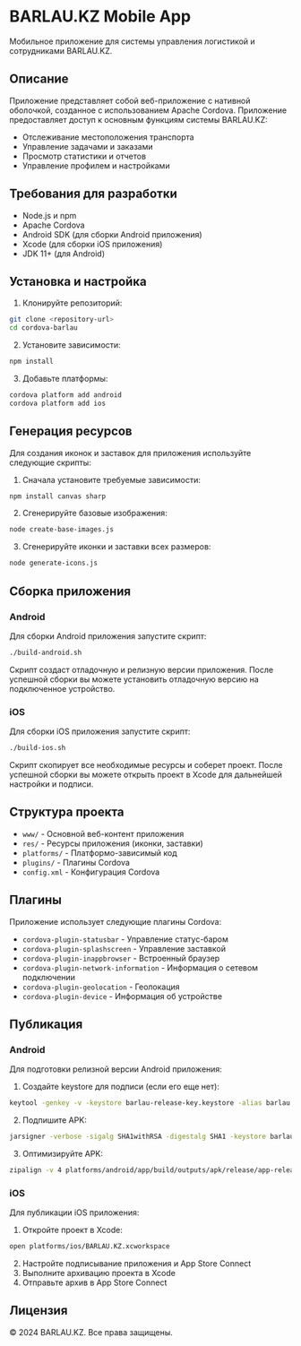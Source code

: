 # BARLAU.KZ Mobile App

Мобильное приложение для системы управления логистикой и сотрудниками BARLAU.KZ.

## Описание

Приложение представляет собой веб-приложение с нативной оболочкой, созданное с использованием Apache Cordova. Приложение предоставляет доступ к основным функциям системы BARLAU.KZ:

- Отслеживание местоположения транспорта
- Управление задачами и заказами
- Просмотр статистики и отчетов
- Управление профилем и настройками

## Требования для разработки

- Node.js и npm
- Apache Cordova
- Android SDK (для сборки Android приложения)
- Xcode (для сборки iOS приложения)
- JDK 11+ (для Android)

## Установка и настройка

1. Клонируйте репозиторий:

```bash
git clone <repository-url>
cd cordova-barlau
```

2. Установите зависимости:

```bash
npm install
```

3. Добавьте платформы:

```bash
cordova platform add android
cordova platform add ios
```

## Генерация ресурсов

Для создания иконок и заставок для приложения используйте следующие скрипты:

1. Сначала установите требуемые зависимости:

```bash
npm install canvas sharp
```

2. Сгенерируйте базовые изображения:

```bash
node create-base-images.js
```

3. Сгенерируйте иконки и заставки всех размеров:

```bash
node generate-icons.js
```

## Сборка приложения

### Android

Для сборки Android приложения запустите скрипт:

```bash
./build-android.sh
```

Скрипт создаст отладочную и релизную версии приложения. После успешной сборки вы можете установить отладочную версию на подключенное устройство.

### iOS

Для сборки iOS приложения запустите скрипт:

```bash
./build-ios.sh
```

Скрипт скопирует все необходимые ресурсы и соберет проект. После успешной сборки вы можете открыть проект в Xcode для дальнейшей настройки и подписи.

## Структура проекта

- `www/` - Основной веб-контент приложения
- `res/` - Ресурсы приложения (иконки, заставки)
- `platforms/` - Платформо-зависимый код
- `plugins/` - Плагины Cordova
- `config.xml` - Конфигурация Cordova

## Плагины

Приложение использует следующие плагины Cordova:

- `cordova-plugin-statusbar` - Управление статус-баром
- `cordova-plugin-splashscreen` - Управление заставкой
- `cordova-plugin-inappbrowser` - Встроенный браузер
- `cordova-plugin-network-information` - Информация о сетевом подключении
- `cordova-plugin-geolocation` - Геолокация
- `cordova-plugin-device` - Информация об устройстве

## Публикация

### Android

Для подготовки релизной версии Android приложения:

1. Создайте keystore для подписи (если его еще нет):

```bash
keytool -genkey -v -keystore barlau-release-key.keystore -alias barlau -keyalg RSA -keysize 2048 -validity 10000
```

2. Подпишите APK:

```bash
jarsigner -verbose -sigalg SHA1withRSA -digestalg SHA1 -keystore barlau-release-key.keystore platforms/android/app/build/outputs/apk/release/app-release-unsigned.apk barlau
```

3. Оптимизируйте APK:

```bash
zipalign -v 4 platforms/android/app/build/outputs/apk/release/app-release-unsigned.apk barlau.apk
```

### iOS

Для публикации iOS приложения:

1. Откройте проект в Xcode:

```bash
open platforms/ios/BARLAU.KZ.xcworkspace
```

2. Настройте подписывание приложения и App Store Connect
3. Выполните архивацию проекта в Xcode
4. Отправьте архив в App Store Connect

## Лицензия

© 2024 BARLAU.KZ. Все права защищены. 
 
